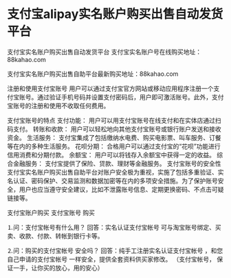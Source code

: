 # 支付宝alipay实名账户购买出售自动发货平台

支付宝实名账户购买出售自动发货平台
支付宝实名账户号在线购买地址：88kahao.com

支付宝实名账户购买出售自助平台最新购买地址：88kahao.com

注册和使用支付宝账号
用户可以通过支付宝官方网站或移动应用程序注册一个支付宝账号。通过验证手机号码并设置支付密码后，用户即可激活账号。此外，支付宝账号的注册和使用不收取任何费用。

支付宝账号的特点
支付功能： 用户可以用支付宝账号在线支付和在实体店通过扫码支付。
转账和收款： 用户可以轻松地向其他支付宝账号或银行账户发送和接收资金。
生活服务： 支付宝集成了包括缴纳水电费、购买电影票、叫车服务、订餐等在内的多种生活服务。
花呗分期： 合格用户可以通过支付宝的“花呗”功能进行信用消费和分期付款。
余额宝： 用户可以将钱存入余额宝中获得一定的收益。
综合金融服务： 支付宝提供了保险、贷款、理财等金融服务。
支付宝账号的安全性
支付宝实名账户购买出售自助平台对账户安全极为重视，实施了包括多重验证、实名认证、密码保护、交易监测和数据加密等在内的多项安全措施。为了保护账号安全，用户也应当遵守安全建议，比如不泄露账号信息、定期更换密码、不点击可疑链接等。

支付宝账户购买
支付宝账号 购买


⒈问：支付宝帐号有什么用？
回答：实名认证支付宝帐号 可与淘宝账号绑定、买卖、收款、付款、转帐到银行卡等。

⒉问：购买的支付宝帐号 安全吗？
回答：纯手工注册实名认证支付宝帐号 ，和您自己申请的支付宝帐号 一样安全，提供全套资料供买家修改。
（支付宝帐号， 保证一手，让你买的放心，用的安心）
